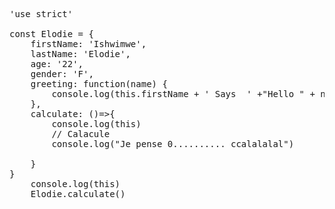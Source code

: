 <pre>
'use strict'

const Elodie = {
    firstName: 'Ishwimwe',
    lastName: 'Elodie',
    age: '22',
    gender: 'F',
    greeting: function(name) {
        console.log(this.firstName + ' Says  ' +"Hello " + name)
    },
    calculate: ()=>{
        console.log(this)
        // Calacule
        console.log("Je pense 0.......... ccalalalal")

    }
}
    console.log(this)
    Elodie.calculate()
</pre>